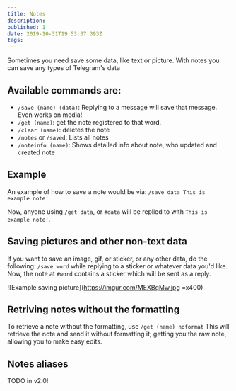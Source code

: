 ```yaml
---
title: Notes
description: 
published: 1
date: 2019-10-31T19:53:37.393Z
tags: 
---
```


Sometimes you need save some data, like text or picture. With notes you can save any types of Telegram's data


## Available commands are:
- `/save (name) (data)`: Replying to a message will save that message. Even works on media!
- `/get (name)`: get the note registered to that word.
- `/clear (name)`: deletes the note
- `/notes` or `/saved`: Lists all notes
- `/noteinfo (name)`: Shows detailed info about note, who updated and created note

## Example

An example of how to save a note would be via:
`/save data This is example note!`

Now, anyone using `/get data`, or `#data` will be replied to with `This is example note!`.

## Saving pictures and other non-text data

If you want to save an image, gif, or sticker, or any other data, do the following:
`/save word` while replying to a sticker or whatever data you'd like. Now, the note at `#word` contains a sticker which will be sent as a reply.

![Example saving picture](https://imgur.com/MEXBqMw.jpg =x400)


## Retriving notes without the formatting
To retrieve a note without the formatting, use `/get (name) noformat`
This will retrieve the note and send it without formatting it; getting you the raw note, allowing you to make easy edits.

## Notes aliases
TODO in v2.0!